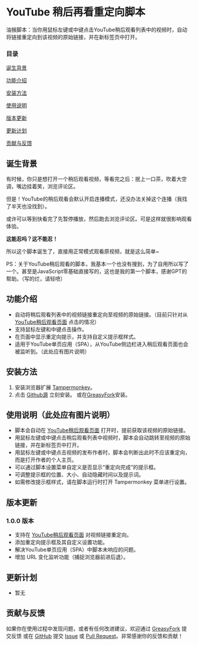 # YouTube 稍后再看重定向脚本
油猴脚本：当你用鼠标左键或中键点击YouTube稍后观看列表中的视频时，自动将链接重定向到该视频的原始链接，并在新标签页中打开。

### 目录

[诞生背景](#诞生背景)

[功能介绍](#功能介绍)

[安装方法](#安装方法)

[使用说明](#使用说明)

[版本更新](#版本更新)

[更新计划](#更新计划)

[贡献与反馈](#贡献与反馈)

## 诞生背景
有时候，你只是想打开一个稍后观看视频，等看完之后：抿上一口茶，吹着大空调，嘴边挂着笑，浏览评论区。

但是！YouTube的稍后观看会默认开启连播模式，还没办法关掉这个连播（我找了半天也没找到）。

或许可以等到快看完了先暂停播放，然后跑去浏览评论区。可是这样就很影响观看体验。

**这能忍吗？这不能忍！**

所以这个脚本诞生了，直接用正常模式观看原视频，就是这么简单~

PS：关于YouTube稍后观看的脚本，我基本一个也没有搜到，为了自用所以写了一个。甚至是JavaScript零基础直接写的，这也是我的第一个脚本，感谢GPT的帮助。（写的烂，请轻喷）

## 功能介绍

- 自动将稍后观看列表中的视频链接重定向至视频的原始链接。（目前只针对从[YouTube稍后观看页面](此处应有链接) 点击的情况）
- 支持鼠标左键和中键点击操作。
- 在页面中显示重定向提示，并支持自定义提示框样式。
- 适用于YouTube单页应用（SPA），从YouTube侧边栏进入稍后观看页面也会被监听到。（此处应有图片说明）

## 安装方法

1. 安装浏览器扩展 [Tampermonkey](https://www.tampermonkey.net/)。
2. 点击 [Github源](https://github.com/JerryYang-30/YouTube-Watch-Later-Redirect/raw/main/YouTube-Watch-Later-Redirect.user.js) 立刻安装。
   或在[GreasyFork](此处应有链接)安装。

## 使用说明（此处应有图片说明）

- 脚本会自动在 [YouTube稍后观看页面](此处应有链接) 打开时，提前获取该视频的原始链接。
- 用鼠标左键或中键点击稍后观看列表中视频时，脚本会自动跳转至视频的原始链接，并在新标签页中打开。
- 用鼠标左键或中键点击视频的发布作者时，脚本会判断出此时不应该重定向，而是打开作者的个人主页。
- 可以通过脚本设置菜单自定义是否显示“重定向完成”的提示框。
- 可调整提示框的位置、大小、自动隐藏时间以及提示词。
- 如需修改提示框样式，请在脚本运行时打开 Tampermonkey 菜单进行设置。

## 版本更新

### 1.0.0 版本

- 支持在 [YouTube稍后观看页面](此处应有链接) 对视频链接重定向。
- 添加重定向提示框及其自定义设置功能。
- 解决YouTube单页应用（SPA）中脚本未响应的问题。
- 增加 URL 变化监听功能（捕捉浏览器前进后退）。

## 更新计划

- 暂无

## 贡献与反馈

如果你在使用过程中发现问题，或者有任何改进建议，欢迎通过 [GreasyFork](此处应有链接) 提交反馈 或在 [GitHub](https://github.com/JerryYang-30/YouTube-Watch-Later-Redirect) 提交 [Issue](此处应有链接) 或 [Pull Request](此处应有链接)。非常感谢你的反馈和贡献！
